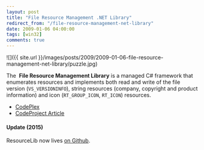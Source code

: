 ```yaml
---
layout: post
title: "File Resource Management .NET Library"
redirect_from: "/file-resource-management-net-library"
date: 2009-01-06 04:00:00
tags: [win32]
comments: true
---
```

![]({{ site.url }}/images/posts/2009/2009-01-06-file-resource-management-net-library/puzzle.jpg)

The  **File Resource Management Library** is a managed C# framework that enumerates resources and implements both read and write of the file version (`VS_VERSIONINFO`), string resources (company, copyright and product information) and icon (`RT_GROUP_ICON`, `RT_ICON`) resources.

- [CodePlex](http://www.codeplex.com/resourcelib/)
- [CodeProject Article](http://www.codeproject.com/KB/library/ResourceLib.aspx)

#### Update (2015)

ResourceLib now lives <a href='https://github.com/dblock/resourcelib' target='_blank'>on Github</a>.
